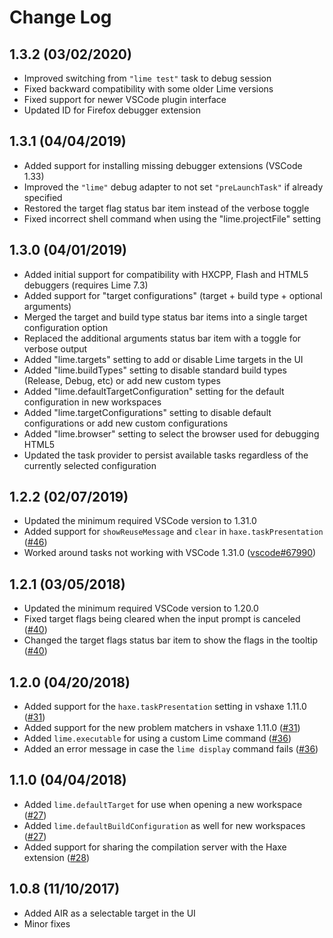# Change Log

1.3.2 (03/02/2020)
------------------

* Improved switching from `"lime test"` task to debug session
* Fixed backward compatibility with some older Lime versions
* Fixed support for newer VSCode plugin interface
* Updated ID for Firefox debugger extension


1.3.1 (04/04/2019)
------------------

* Added support for installing missing debugger extensions (VSCode 1.33)
* Improved the `"lime"` debug adapter to not set `"preLaunchTask"` if already specified
* Restored the target flag status bar item instead of the verbose toggle
* Fixed incorrect shell command when using the "lime.projectFile" setting


1.3.0 (04/01/2019)
------------------

* Added initial support for compatibility with HXCPP, Flash and HTML5 debuggers (requires Lime 7.3)
* Added support for "target configurations" (target + build type + optional arguments)
* Merged the target and build type status bar items into a single target configuration option
* Replaced the additional arguments status bar item with a toggle for verbose output
* Added "lime.targets" setting to add or disable Lime targets in the UI
* Added "lime.buildTypes" setting to disable standard build types (Release, Debug, etc) or add new custom types
* Added "lime.defaultTargetConfiguration" setting for the default configuration in new workspaces
* Added "lime.targetConfigurations" setting to disable default configurations or add new custom configurations
* Added "lime.browser" setting to select the browser used for debugging HTML5
* Updated the task provider to persist available tasks regardless of the currently selected configuration

1.2.2 (02/07/2019)
------------------

* Updated the minimum required VSCode version to 1.31.0
* Added support for `showReuseMessage` and `clear` in `haxe.taskPresentation` ([#46](https://github.com/openfl/lime-vscode-extension/issues/46))
* Worked around tasks not working with VSCode 1.31.0 ([vscode#67990](https://github.com/Microsoft/vscode/issues/67990))

1.2.1 (03/05/2018)
------------------

* Updated the minimum required VSCode version to 1.20.0
* Fixed target flags being cleared when the input prompt is canceled ([#40](https://github.com/openfl/lime-vscode-extension/issues/40))
* Changed the target flags status bar item to show the flags in the tooltip ([#40](https://github.com/openfl/lime-vscode-extension/issues/40))

1.2.0 (04/20/2018)
------------------

* Added support for the `haxe.taskPresentation` setting in vshaxe 1.11.0 ([#31](https://github.com/openfl/lime-vscode-extension/issues/31))
* Added support for the new problem matchers in vshaxe 1.11.0 ([#31](https://github.com/openfl/lime-vscode-extension/issues/31))
* Added `lime.executable` for using a custom Lime command ([#36](https://github.com/openfl/lime-vscode-extension/issues/36))
* Added an error message in case the `lime display` command fails ([#36](https://github.com/openfl/lime-vscode-extension/issues/36))


1.1.0 (04/04/2018)
------------------

* Added `lime.defaultTarget` for use when opening a new workspace ([#27](https://github.com/openfl/lime-vscode-extension/issues/27))
* Added `lime.defaultBuildConfiguration` as well for new workspaces ([#27](https://github.com/openfl/lime-vscode-extension/issues/27))
* Added support for sharing the compilation server with the Haxe extension ([#28](https://github.com/openfl/lime-vscode-extension/issues/28))


1.0.8 (11/10/2017)
------------------

* Added AIR as a selectable target in the UI
* Minor fixes
